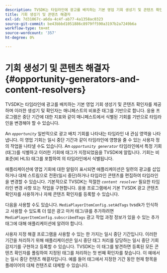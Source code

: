 ```yaml
---
description: TVSDK는 타임라인에 광고를 배치하는 기본 영업 기회 생성기 및 콘텐츠 확인자를 제공하며 이러한 생성기 및 확인자는 매니페스트의 비표준 태그를 기반으로 합니다. 응용 프로그램은 중단 기간에 대한 지표와 같이 매니페스트에서 식별된 기회를 기반으로 타임라인을 변경해야 할 수 있습니다.
title: 기회 생성기 및 콘텐츠 해결자
exl-id: 7d31067c-a6da-4c4f-ab77-4a1358ac0323
source-git-commit: be43bbbd1051886c8979ff590a3197b2a7249b6a
workflow-type: tm+mt
source-wordcount: '357'
ht-degree: 0%

---
```


# 기회 생성기 및 콘텐츠 해결자 {#opportunity-generators-and-content-resolvers}

TVSDK는 타임라인에 광고를 배치하는 기본 영업 기회 생성기 및 콘텐츠 확인자를 제공하며 이러한 생성기 및 확인자는 매니페스트의 비표준 태그를 기반으로 합니다. 응용 프로그램은 중단 기간에 대한 지표와 같이 매니페스트에서 식별된 기회를 기반으로 타임라인을 변경해야 할 수 있습니다.

An *`opportunity`* 일반적으로 광고 배치 기회를 나타내는 타임라인 내 관심 영역을 나타냅니다. 이 영업 기회는 일시 중단 기간과 같이 타임라인에 영향을 줄 수 있는 사용자 정의 작업을 나타낼 수도 있습니다. An *`opportunity generator`* 타임라인에서 특정 기회(태그)를 식별하고 이러한 기회에 태그가 지정되었음을 TVSDK에 알립니다. 기회는 비표준(비 HLS) 태그를 포함하여 의 타임라인에서 식별됩니다.

애플리케이션에 영업 기회에 대한 알림이 표시되면 애플리케이션은 일련의 광고를 삽입하거나 대체 스트림으로 전환(일시 중단)하거나 타임라인 콘텐츠를 편집하여 타임라인을 변경할 수 있습니다. 기본적으로 TVSDK는 적절한 *`content resolver`* 필요한 타임라인 변경 사항 또는 작업을 구현합니다. 응용 프로그램에서 기본 TVSDK 광고 콘텐츠 확인자를 사용하거나 자체 콘텐츠 확인자를 등록할 수 있습니다.

다음을 사용할 수도 있습니다. `MediaPlayerItemConfig.setAdTags` tvsdk가 인식하고 사용할 수 있도록 더 많은 광고 마커 태그/큐를 추가하려면 `MediaPlayerItemConfig.subscribedTags` 광고 작업 과정 정보가 있을 수 있는 추가 태그에 대해 애플리케이션에 알려야 합니다.

사용자 지정 해결 프로그램을 사용할 수 있는 한 가지는 일시 중단 기간입니다. 이러한 기간을 처리하기 위해 애플리케이션은 일시 중단 태그 처리를 담당하는 일시 중단 기회 감지기를 구현하고 등록할 수 있습니다. TVSDK는 이 태그를 발견하면 등록된 모든 콘텐츠 확인자를 폴링하여 지정된 태그를 처리하는 첫 번째 확인자를 찾습니다. 이 예에서는 일시 중단 컨텐츠 해결자입니다. 예를 들어 태그에서 지정한 기간 동안 현재 항목을 플레이어의 대체 컨텐츠로 대체할 수 있습니다.
